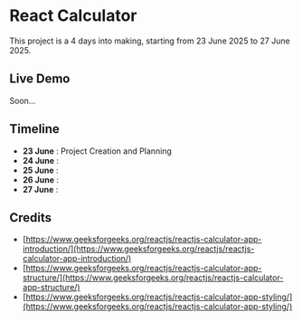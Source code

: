 # React Calculator

This project is a 4 days into making, starting from 23 June 2025 to 27 June 2025.

## Live Demo
Soon...
## Timeline
- **23 June** : Project Creation and Planning 
- **24 June** : 
- **25 June** : 
- **26 June** : 
- **27 June** : 

## Credits
- [https://www.geeksforgeeks.org/reactjs/reactjs-calculator-app-introduction/](https://www.geeksforgeeks.org/reactjs/reactjs-calculator-app-introduction/)
- [https://www.geeksforgeeks.org/reactjs/reactjs-calculator-app-structure/](https://www.geeksforgeeks.org/reactjs/reactjs-calculator-app-structure/)
- [https://www.geeksforgeeks.org/reactjs/reactjs-calculator-app-styling/](https://www.geeksforgeeks.org/reactjs/reactjs-calculator-app-styling/)